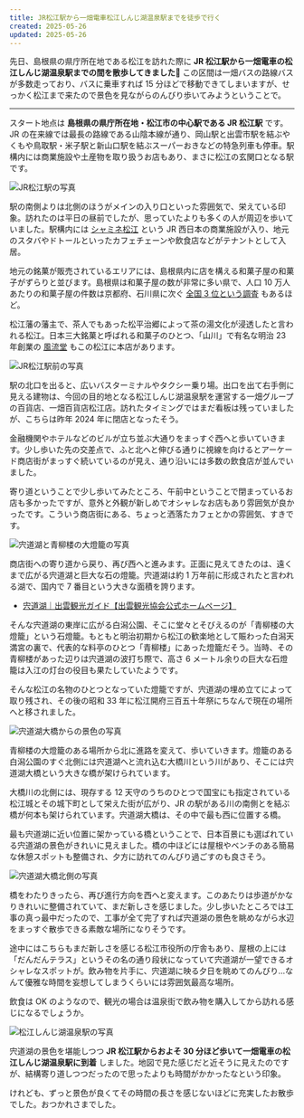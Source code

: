 ```yaml
---
title: JR松江駅から一畑電車松江しんじ湖温泉駅までを徒歩で行く
created: 2025-05-26
updated: 2025-05-26
---
```


先日、島根県の県庁所在地である松江を訪れた際に **JR 松江駅から一畑電車の松江しんじ湖温泉駅までの間を散歩してきました🚶** この区間は一畑バスの路線バスが多数走っており、バスに乗車すれば 15 分ほどで移動できてしまいますが、せっかく松江まで来たので景色を見ながらのんびり歩いてみようということで。

---

スタート地点は **島根県の県庁所在地・松江市の中心駅である JR 松江駅** です。JR の在来線では最長の路線である山陰本線が通り、岡山駅と出雲市駅を結ぶやくもや鳥取駅・米子駅と新山口駅を結ぶスーパーおきなどの特急列車も停車。駅構内には商業施設や土産物を取り扱うお店もあり、まさに松江の玄関口となる駅です。

![JR松江駅の写真](52dc4a59-dbfb-4ac7-15be-3c6aeab8f600)

駅の南側よりは北側のほうがメインの入り口といった雰囲気で、栄えている印象。訪れたのは平日の昼前でしたが、思っていたよりも多くの人が周辺を歩いていました。駅構内には [シャミネ松江](https://www.shamine.jp/matsue/) という JR 西日本の商業施設が入り、地元のスタバやドトールといったカフェチェーンや飲食店などがテナントとして入居。

地元の銘菓が販売されているエリアには、島根県内に店を構える和菓子屋の和菓子がずらりと並びます。島根県は和菓子屋の数が非常に多い県で、人口 10 万人あたりの和菓子屋の件数は京都府、石川県に次ぐ [全国 3 位という調査](https://www.ntt-tp.co.jp/news/statistical-survey-news/release160428.html) もあるほど。

松江藩の藩主で、茶人でもあった松平治郷によって茶の湯文化が浸透したと言われる松江。日本三大銘菓と呼ばれる和菓子のひとつ、「山川」で有名な明治 23 年創業の [風流堂](https://www.furyudo.jp/) もこの松江に本店があります。

![JR松江駅前の写真](9d942805-e8c3-4ba1-9734-569ff3b93a00)

駅の北口を出ると、広いバスターミナルやタクシー乗り場。出口を出て右手側に見える建物は、今回の目的地となる松江しんじ湖温泉駅を運営する一畑グループの百貨店、一畑百貨店松江店。訪れたタイミングではまだ看板は残っていましたが、こちらは昨年 2024 年に閉店となったそう。

金融機関やホテルなどのビルが立ち並ぶ大通りをまっすぐ西へと歩いていきます。少し歩いた先の交差点で、ふと北へと伸びる通りに視線を向けるとアーケード商店街がまっすぐ続いているのが見え、通り沿いには多数の飲食店が並んでいました。

寄り道ということで少し歩いてみたところ、午前中ということで閉まっているお店も多かったですが、意外と外観が新しめでオシャレなお店もあり雰囲気が良かったです。こういう商店街にある、ちょっと洒落たカフェとかの雰囲気、すきです。

![宍道湖と青柳楼の大燈籠の写真](8ee7e3f2-2057-47d4-7049-43bdcd671b00)

商店街への寄り道から戻り、再び西へと進みます。正面に見えてきたのは、遠くまで広がる宍道湖と巨大な石の燈籠。宍道湖は約 1 万年前に形成されたと言われる湖で、国内で 7 番目という大きな面積を誇ります。

- [宍道湖｜出雲観光ガイド【出雲観光協会公式ホームページ】](https://izumo-kankou.gr.jp/682)

そんな宍道湖の東岸に広がる白潟公園、そこに堂々とそびえるのが「青柳楼の大燈籠」という石燈籠。もともと明治初期から松江の歓楽地として賑わった白潟天満宮の裏で、代表的な料亭のひとつ「青柳楼」にあった燈籠だそう。当時、その青柳楼があった辺りは宍道湖の波打ち際で、高さ 6 メートル余りの巨大な石燈籠は入江の灯台の役目も果たしていたようです。

そんな松江の名物のひとつとなっていた燈籠ですが、宍道湖の埋め立てによって取り残され、その後の昭和 33 年に松江開府三百五十年祭にちなんで現在の場所へと移されました。

![宍道湖大橋からの景色の写真](8c041b0b-9013-4349-b771-7ada0545aa00)

青柳楼の大燈籠のある場所から北に進路を変えて、歩いていきます。燈籠のある白潟公園のすぐ北側には宍道湖へと流れ込む大橋川という川があり、そこには宍道湖大橋という大きな橋が架けられています。

大橋川の北側には、現存する 12 天守のうちのひとつで国宝にも指定されている松江城とその城下町として栄えた街が広がり、JR の駅がある川の南側とを結ぶ橋が何本も架けられています。宍道湖大橋は、その中で最も西に位置する橋。

最も宍道湖に近い位置に架かっている橋ということで、日本百景にも選ばれている宍道湖の景色がきれいに見えました。橋の中ほどには屋根やベンチのある簡易な休憩スポットも整備され、夕方に訪れてのんびり過ごすのも良さそう。

![宍道湖大橋北側の写真](71d36dbf-6b2d-44ad-4135-1b9b58df6900)

橋をわたりきったら、再び進行方向を西へと変えます。このあたりは歩道がかなりきれいに整備されていて、まだ新しさを感じました。少し歩いたところでは工事の真っ最中だったので、工事が全て完了すれば宍道湖の景色を眺めながら水辺をまっすぐ散歩できる素敵な場所になりそうです。

途中にはこちらもまだ新しさを感じる松江市役所の庁舎もあり、屋根の上には「だんだんテラス」というその名の通り段状になっていて宍道湖が一望できるオシャレなスポットが。飲み物を片手に、宍道湖に映る夕日を眺めてのんびり…なんて優雅な時間を妄想してしまうくらいには雰囲気最高な場所。

飲食は OK のようなので、観光の場合は温泉街で飲み物を購入してから訪れる感じになるでしょうか。

![松江しんじ湖温泉駅の写真](e07c1a09-9687-46d8-a1c6-cc08f4cf3100)

宍道湖の景色を堪能しつつ **JR 松江駅からおよそ 30 分ほど歩いて一畑電車の松江しんじ湖温泉駅に到着** しました。地図で見た感じだと近そうに見えたのですが、結構寄り道しつつだったので思ったよりも時間がかかったなという印象。

けれども、ずっと景色が良くてその時間の長さを感じないほどに充実したお散歩でした。おつかれさまでした。
